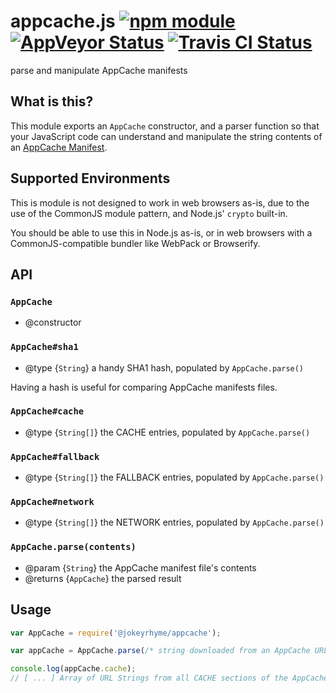 # appcache.js [![npm module](https://img.shields.io/npm/v/@jokeyrhyme/appcache.svg)](https://www.npmjs.com/package/@jokeyrhyme/appcache) [![AppVeyor Status](https://img.shields.io/appveyor/ci/jokeyrhyme/appcache-js/master.svg)](https://ci.appveyor.com/project/jokeyrhyme/appcache-js) [![Travis CI Status](https://travis-ci.org/jokeyrhyme/appcache.js.svg?branch=master)](https://travis-ci.org/jokeyrhyme/appcache.js)

parse and manipulate AppCache manifests


## What is this?

This module exports an `AppCache` constructor, and a parser function so that
your JavaScript code can understand and manipulate the string contents of an
[AppCache Manifest](http://www.w3.org/TR/offline-webapps/#offline).


## Supported Environments

This is module is not designed to work in web browsers as-is, due to the use of
the CommonJS module pattern, and Node.js' `crypto` built-in.

You should be able to use this in Node.js as-is, or in web browsers with a
CommonJS-compatible bundler like WebPack or Browserify.


## API

### `AppCache`

- @constructor

### `AppCache#sha1`

- @type {`String`} a handy SHA1 hash, populated by `AppCache.parse()`

Having a hash is useful for comparing AppCache manifests files.

### `AppCache#cache`

- @type {`String[]`} the CACHE entries, populated by `AppCache.parse()`

### `AppCache#fallback`

- @type {`String[]`} the FALLBACK entries, populated by `AppCache.parse()`

### `AppCache#network`

- @type {`String[]`} the NETWORK entries, populated by `AppCache.parse()`

### `AppCache.parse(contents)`

- @param {`String`} the AppCache manifest file's contents
- @returns {`AppCache`} the parsed result


## Usage

```javascript
var AppCache = require('@jokeyrhyme/appcache');

var appCache = AppCache.parse(/* string downloaded from an AppCache URL */);

console.log(appCache.cache);
// [ ... ] Array of URL Strings from all CACHE sections of the AppCache manifest
```
